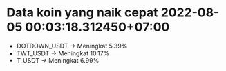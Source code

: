# Data koin yang naik cepat 2022-08-05 00:03:18.312450+07:00

* DOTDOWN_USDT -> Meningkat 5.39%
* TWT_USDT -> Meningkat 10.17%
* T_USDT -> Meningkat 6.99%
